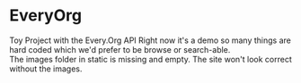 # EveryOrg
Toy Project with the Every.Org API 
Right now it's a demo so many things are hard coded which we'd prefer to be browse or search-able.  
The images folder in static is missing and empty.  The site won't look correct without the images.  
